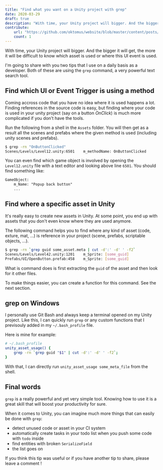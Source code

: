 ```yaml
---
title: "Find what you want on a Unity project with grep"
date: 2020-03-29
draft: true
description: "With time, your Unity project will bigger. And the bigger it will get, the more it will be difficult to know which asset is used or where this UI event is used."
contribute:
    url: "https://github.com/oktomus/website/blob/master/content/posts/2020/find-grep-unity-project.md"
    count: 1
---
```


With time, your Unity project will bigger. And the bigger it will get, the more it will be difficult to know which asset is used or where this UI event is used.

I'm going to share with you two tips that I use on a daily basis as a developer. Both of these are using the `grep` command, a very powerful text search tool.

## Find which UI or Event Trigger is using a method

Coming accross code that you have no idea where it is used happens a lot. Finding references in the source code is easy, but finding where your code is used in your unity project (say on a button *OnClick*) is much more complicated if you don't have the tools.

Run the following from a shell in the `Assets` folder. You will then get as a result all the scenes and prefabs where the given method is used (including unity scenes and prefabs).

```sh
$ grep -rn "OnButtonClicked"
Scenes/Levels/Level12.unity:6501    m_methodName: OnButtonClicked
```

You can even find which game object is involved by opening the `Level12.unity` file with a text editor and looking above line `6501`. You should find something like:

```txt
GameObject:
    m_Name: "Popup back button"
    ...
```

## Find where a specific asset in Unity

It's really easy to create new assets in Unity. At some point, you end up with assets that you don't even know where they are used anymore.

The following command helps you to find where any kind of asset (code, exture, mat, ...) is reference in your project (scene, prefabs, scriptable objects, ...).

```sh
$ grep -rn `grep guid some_asset.meta | cut -d':' -d' ' -f2`
Scenes/Levels/Level42.unity:1201    m_Sprite: [some_guid]
Prefabs/UI/OpenButton.prefab:458    m_Sprite: [some_guid]
```

What is command does is first extracting the `guid` of the asset and then look for it other files.

To make things easier, you can create a function for this command. See the next section.

## grep on Windows

I personally use Git Bash and always keep a terminal opened on my Unity project. Like this, I can quickly run `grep` or any custom functions that I previsouly added in my `~/.bash_profile` file.

Here is mine for example:

```sh
# ~/.bash_profile
unity_asset_usage() {
    grep -rn `grep guid "$1" | cut -d':' -d' ' -f2`;
}
```

With that, I can directly run `unity_asset_usage some_meta_file` from the shell.

## Final words

`grep` is a really powerful and yet very simple tool. Knowing how to use it is a great skill that will boost your productivity for sure.

When it comes to Unity, you can imagine much more things that can easily be done with `grep`:
- detect unused code or asset in your CI system
- automatically create tasks in your todo list when you push some code with `todo` inside
- find entities with broken `SerializeField`
- the list goes on

If you think this tip was useful or if you have another tip to share, please leave a comment !
